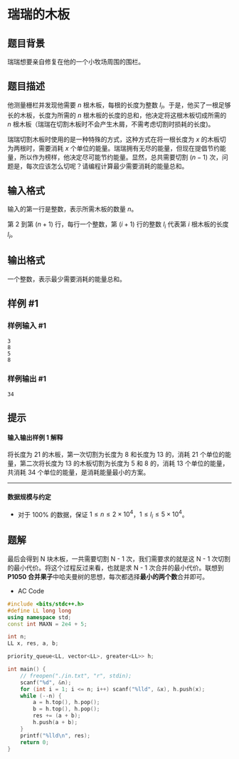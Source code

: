 # 瑞瑞的木板

## 题目背景

瑞瑞想要亲自修复在他的一个小牧场周围的围栏。

## 题目描述

他测量栅栏并发现他需要 $n$ 根木板，每根的长度为整数 $l_i$。于是，他买了一根足够长的木板，长度为所需的 $n$ 根木板的长度的总和，他决定将这根木板切成所需的 $n$ 根木板（瑞瑞在切割木板时不会产生木屑，不需考虑切割时损耗的长度)。

瑞瑞切割木板时使用的是一种特殊的方式，这种方式在将一根长度为 $x$ 的木板切为两根时，需要消耗 $x$ 个单位的能量。瑞瑞拥有无尽的能量，但现在提倡节约能量，所以作为榜样，他决定尽可能节约能量。显然，总共需要切割 $(n-1)$ 次，问题是，每次应该怎么切呢？请编程计算最少需要消耗的能量总和。

## 输入格式

输入的第一行是整数，表示所需木板的数量 $n$。

第 $2$ 到第 $(n + 1)$ 行，每行一个整数，第 $(i + 1)$ 行的整数 $l_i$ 代表第 $i$ 根木板的长度 $l_i$。

## 输出格式

一个整数，表示最少需要消耗的能量总和。

## 样例 #1

### 样例输入 #1

```
3
8
5
8
```

### 样例输出 #1

```
34
```

## 提示

#### 输入输出样例 1 解释

将长度为 $21$ 的木板，第一次切割为长度为 $8$ 和长度为 $13$ 的，消耗 $21$ 个单位的能量，第二次将长度为 $13$ 的木板切割为长度为 $5$ 和 $8$ 的，消耗 $13$ 个单位的能量，共消耗 $34$ 个单位的能量，是消耗能量最小的方案。

---

#### 数据规模与约定

- 对于 $100\%$ 的数据，保证 $1\le n \le 2 \times 10^4$，$1 \leq l_i \leq 5 \times 10^4$。

## 题解

最后会得到 N 块木板，一共需要切割 N - 1 次，我们需要求的就是这 N - 1 次切割的最小代价。将这个过程反过来看，也就是求 N - 1 次合并的最小代价。联想到 **P1050 合并果子**中哈夫曼树的思想，每次都选择**最小的两个数**合并即可。

- AC Code

```c++
#include <bits/stdc++.h>
#define LL long long
using namespace std;
const int MAXN = 2e4 + 5;

int n;
LL x, res, a, b;

priority_queue<LL, vector<LL>, greater<LL>> h;

int main() {
    // freopen("./in.txt", "r", stdin);
    scanf("%d", &n);
    for (int i = 1; i <= n; i++) scanf("%lld", &x), h.push(x);
    while (--n) {
        a = h.top(), h.pop();
        b = h.top(), h.pop();
        res += (a + b);
        h.push(a + b);
    }
    printf("%lld\n", res);
    return 0;
}
```
